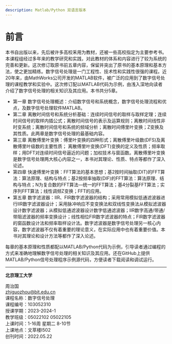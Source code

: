 ```yaml
---
description: Matlab/Python 双语言版本
---
```


# 前言

&#x20;     本书自出版以来，先后被许多高校釆用为教材，还被一些高校指定为主要参考书。本课程组经过多年来的教学研究和实践，对此教材的体系和内容进行了较为系统的完善和更新。这次修订取原书前五章内容，保留并突出了原书的基本原理和基本方法，使之更加精练。数字信号处理是一门工程性、技术性和实践性很强的课程。近20年来，由MathWorks公司开发的MATLAB软件，被广泛的应用到了数字信号处理的课程教学和实验中。这次修订配以MATLAB代码为示例，由浅入深地向读者介绍了数字信号处理的相关知识及其应用。本书共分5章。

* 第一章 数字信号处理概述：介绍数字信号和系统概念，数字信号处理流程和优点，及数字信号处理软件MATLAB。
* 第二章 离散时间信号和系统分析基础：连续时间信号的取样与取样定理；连续时间信号的取样内插公式；离散时间信号的表示及运算规则；离散时间线性非时变系统；离散时间信号和系统的频域分析；离散时间傅里叶变换；Z变换及其性质。此两章是数字信号处理的最基础内容。
* 第三章 离散傅里叶变换：傅里叶变换的四种形式；离散傅里叶级数(DFS)及离散傅里叶级数的主要性质； 离散傅里叶变换(DFT)变换的定义及性质；频率取样；用DFT对连续时间信号逼近的问题；加权技术与窗函数。离散傅里叶变换是数字信号处理两大核心内容之一，本书对其理论、性质、特点等都作了深入论述。
* 第四章 快速傅里叶变换：FFT算法的基本思想；基2按时间抽取(DIT)的FFT算法：算法原理、结构与特点；基2按频率抽取(DIF)的FFT算法：算法原理、结构与特点；N为复合数的FFT算法—统一的FFT算法；基4分裂基FFT算法；实序列FFT算法；线性调频Z变换；FFT的应用。
* 第五章 数字滤波器：IIR、FIR数字滤波器的结构；采用常用模拟低通滤波器进行IIR数字滤波器设计；采用脉冲响应不变变换法和双线性变换法从模拟滤波器设计数字滤波器；从模拟低通滤波器设计数字低通滤波器；IIR数字高通/带通/带阻滤波器的频率变换设计；线性相位FIR数字滤波器的特点；FIR数字滤波器的窗函数设计法和频率取样设计法。数字滤波器是数字信号处理另一核心内容，数字滤波器不仅有着重要的理论意义，在实际应用中也有着重要价值。本书对其理论和设计方法等都作了深入论述。

&#x20;      每章的基本原理和性质都配以MATLAB/Python代码为示例，引导读者通过编程的方式来准确地理解数字信号处理的相关知识及其应用。还在GitHub上提供MATLAB/Python信号处理程序示例源代码，方便读者下载阅读和调试运行。

***

**北京理工大学**

周治国\
zhiguozhou@bit.edu.cn\
课程名称：数字信号处理\
课程编号：103052310\
授课学期：2023-2024-1\
教学班级：05022102 05022105\
上课时间：1-16周 星期二 8-10节\
上课地点：文萃楼I502\
创刊时间：2022.05.22
